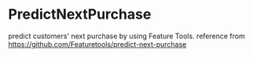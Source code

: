 # PredictNextPurchase
predict customers' next purchase by using Feature Tools.
reference from https://github.com/Featuretools/predict-next-purchase
